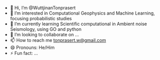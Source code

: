 - 👋 Hi, I’m @WuttjinanTonprasert
- 👀 I’m interested in Computational Geophysics and Machine Learning, focusing probabilistic studies
- 🌱 I’m currently learning Scientific computational in Ambient noise Seismology, using GO and python
- 💞️ I’m looking to collaborate on ...
- 📫 How to reach me tonprasert.w@gmail.com
- 😄 Pronouns: He/Him
- ⚡ Fun fact: ...

<!---
WuttjinanTonprasert/WuttjinanTonprasert is a ✨ special ✨ repository because its `README.md` (this file) appears on your GitHub profile.
You can click the Preview link to take a look at your changes.
--->
